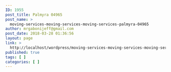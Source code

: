 ```yaml
---
ID: 1955
post_title: Palmyra 04965
post_name: >
  moving-services-moving-services-moving-services-palmyra-04965
author: mrgabonijeff@gmail.com
post_date: 2018-03-28 01:36:56
layout: page
link: >
  http://localhost/wordpress/moving-services-moving-services-moving-services-palmyra-04965/
published: true
tags: [ ]
categories: [ ]
---
```

